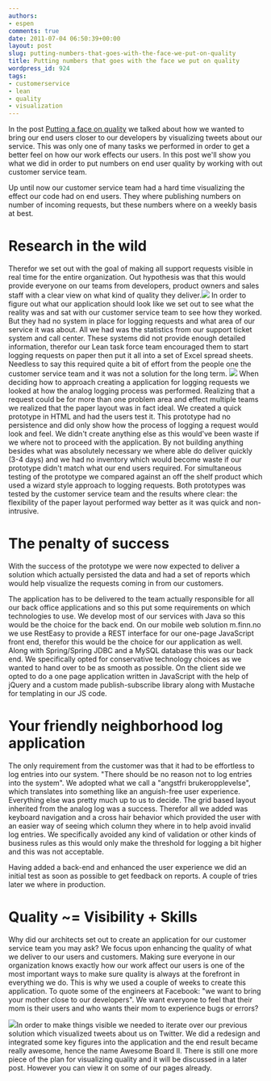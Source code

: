 ```yaml
---
authors:
- espen
comments: true
date: 2011-07-04 06:50:39+00:00
layout: post
slug: putting-numbers-that-goes-with-the-face-we-put-on-quality
title: Putting numbers that goes with the face we put on quality
wordpress_id: 924
tags:
- customerservice
- lean
- quality
- visualization
---
```


In the post [Putting a face on quality](http://tech.finn.no/2011/05/09/putting-a-face-on-quality/) we talked about how we wanted to bring our end users closer to our developers by visualizing tweets about our service. This was only one of many tasks we performed in order to get a better feel on how our work effects our users. In this post we'll show you what we did in order to put numbers on end user quality by working with out customer service team.

Up until now our customer service team had a hard time visualizing the effect our code had on end users. They where publishing numbers on number of incoming requests, but these numbers where on a weekly basis at best.




# Research in the wild




Therefor we set out with the goal of making all support requests visible in real time for the entire organization. Out hypothesis was that this would provide everyone on our teams from developers, product owners and sales staff with a clear view on what kind of quality they deliver.[![](http://tech.finn.no/wp-content/uploads/2011/07/desk02-300x224.png)](http://tech.finn.no/wp-content/uploads/2011/07/desk02.png)
In order to figure out what our application should look like we set out to see what the reality was and sat with our customer service team to see how they worked. But they had no system in place for logging requests and what area of our service it was about. All we had was the statistics from our support ticket system and call center. These systems did not provide enough detailed information, therefor our Lean task force team encouraged them to start logging requests on paper then put it all into a set of Excel spread sheets. Needless to say this required quite a bit of effort from the people one the customer service team and it was not a solution for the long term.
[![](http://tech.finn.no/wp-content/uploads/2011/07/desk01-300x224.png)](http://tech.finn.no/wp-content/uploads/2011/07/desk01.png)
When deciding how to approach creating a application for logging requests we looked at how the analog logging process was performed. Realizing that a request could be for more than one problem area and effect multiple teams we realized that the paper layout was in fact ideal. We created a quick prototype in HTML and had the users test it. This prototype had no persistence and did only show how the process of logging a request would look and feel. We didn't create anything else as this would've been waste if we where not to proceed with the application. By not building anything besides what was absolutely necessary we where able do deliver quickly (3-4 days) and we had no inventory which would become waste if our prototype didn't match what our end users required.
For simultaneous testing of the prototype we compared against an off the shelf product which used a wizard style approach to logging requests. Both prototypes was tested by the customer service team and the results where clear: the flexibility of the paper layout performed way better as it was quick and non-intrusive.







# The penalty of success




With the success of the prototype we were now expected to deliver a solution which actually persisted the data and had a set of reports which would help visualize the requests coming in from our customers.



The application has to be delivered to the team actually responsible for all our back office applications and so this put some requirements on which technologies to use. We develop most of our services with Java so this would be the choice for the back end. On our mobile web solution m.finn.no we use RestEasy to provide a REST interface for our one-page JavaScript front end, therefor this would be the choice for our application as well. Along with Spring/Spring JDBC and a MySQL database this was our back end. We specifically opted for conservative technology choices as we wanted to hand over to be as smooth as possible.
On the client side we opted to do a one page application written in JavaScript with the help of jQuery and a custom made publish-subscribe library along with Mustache for templating in our JS code.




# Your friendly neighborhood log application




The only requirement from the customer was that it had to be effortless to log entries into our system. "There should be no reason not to log entries into the system". We adopted what we call a "angstfri brukeropplevelse", which translates into something like an anguish-free user experience.
Everything else was pretty much up to us to decide. The grid based layout inherited from the analog log was a success. Therefor all we added was keyboard navigation and a cross hair behavior which provided the user with an easier way of seeing which column they where in to help avoid invalid log entries. We specifically avoided any kind of validation or other kinds of business rules as this would only make the threshold for logging a bit higher and this was not acceptable.





Having added a back-end and enhanced the user experience we did an initial test as soon as possible to get feedback on reports. A couple of tries later we where in production.






# Quality ~= Visibility + Skills




Why did our architects set out to create an application for our customer service team you may ask? We focus upon enhancing the quality of what we deliver to our users and customers. Making sure everyone in our organization knows exactly how our work affect our users is one of the most important ways to make sure quality is always at the forefront in everything we do. This is why we used a couple of weeks to create this application. To quote some of the engineers at Facebook: "we want to bring your mother close to our developers". We want everyone to feel that their mom is their users and who wants their mom to experience bugs or errors?





[![](http://tech.finn.no/wp-content/uploads/2011/07/Awesomeboard-Mark-II-2-300x129.png)](http://tech.finn.no/wp-content/uploads/2011/07/Awesomeboard-Mark-II-2.png)In order to make things visible we needed to iterate over our previous solution which visualized tweets about us on Twitter. We did a redesign and integrated some key figures into the application and the end result became really awesome, hence the name Awesome Board II.
There is still one more piece of the plan for visualizing quality and it will be discussed in a later post. However you can view it on some of our pages already.



